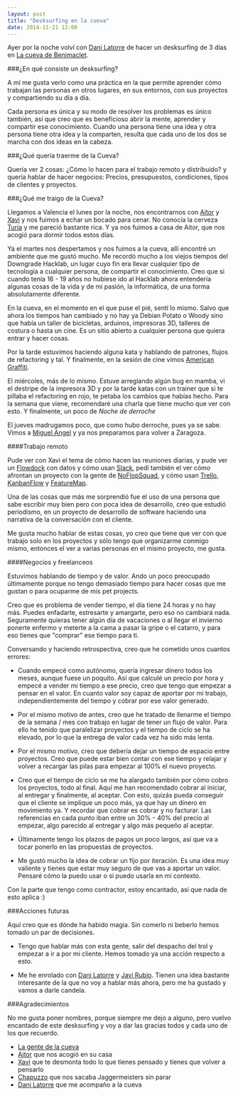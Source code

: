 ```yaml
---
layout: post
title: "Desksurfing en la cueva"
date: 2014-11-21 12:00
---
```


Ayer por la noche volví con [Dani Latorre](http://danilat.com) de hacer un
desksurfing de 3 días en [La cueva de
Benimaclet](https://www.facebook.com/lacuevadebenimaclet).

###¿En qué consiste un desksurfing?

A mí me gusta verlo como una práctica en la que permite aprender cómo trabajan
las personas en otros lugares, en sus entornos, con sus proyectos y compartiendo
su día a día.

Cada persona es única y su modo de resolver los problemas es único también, así
que creo que es beneficioso abrir la mente, aprender y compartir ese
conocimiento. Cuando una persona tiene una idea y otra persona tiene otra idea y la comparten,
resulta que cada uno de los dos se marcha con dos ideas en la cabeza.

###¿Qué quería traerme de la Cueva?

Quería ver 2 cosas: ¿Cómo lo hacen para el trabajo remoto y distribuido? y
quería hablar de hacer negocios: Precios, presupuestos, condiciones, tipos de
clientes y proyectos.

###¿Qué me traigo de la Cueva?

Llegamos a Valencia el lunes por la noche, nos encontrarnos con
[Aitor](http://twitter.com/iTor3_0) y [Xavi](http://twitter.com/Xav1uzz) y nos
fuimos a echar un bocado para cenar. No conocía la cerveza
[Turia](http://www.turia.es) y me pareció bastante rica. Y ya nos fuimos a casa
de Aitor, que nos acogió para dormir todos estos días.

Ya el martes nos despertamos y nos fuimos a la cueva, allí encontré un ambiente
que me gustó mucho. Me recordó mucho a los viejos tiempos del Downgrade Hacklab,
un lugar cuyo fin era llevar cualquier tipo de tecnología a cualquier persona, de
compartir el conocimiento. Creo que si cuando tenía 16 - 19 años no hubiese ido
al Hacklab ahora entendería algunas cosas de la vida y de mi pasión, la informática,
de una forma absolutamente diferente.

En la cueva, en el momento en el que puse el pié, sentí lo mismo. Salvo que
ahora los tiempos han cambiado y no hay ya Debian Potato o Woody sino que había un
taller de bicicletas, arduinos, impresoras 3D, talleres de costura o hasta un cine.
Es un sitio abierto a cualquier persona que quiera entrar y hacer cosas.

Por la tarde estuvimos haciendo alguna kata y hablando de patrones, flujos de
refactoring y tal. Y finalmente, en la sesión de cine vimos [American
Graffiti](http://lucasfilm.com/american-graffiti).

El miércoles, más de lo mismo. Estuve arreglando algún bug en mamba, vi el
destripe de la impresora 3D y por la tarde katas con un trainer que si te
pillaba el refactoring en rojo, te petaba los cambios que habías hecho. Para la
semana que viene, recomendaré una charla que tiene mucho que ver con esto. Y
finalmente, un poco de *Noche de derroche*

El jueves madrugamos poco, que como hubo derroche, pues ya se sabe. Vimos a
[Miguel Angel](http://twitter.com/elmendalerenda) y ya nos preparamos para
volver a Zaragoza.

####Trabajo remoto

Pude ver con Xavi el tema de cómo hacen las reuniones diarias, y pude ver un
[Flowdock](http://flowdock) con datos y cómo usan [Slack](http://slack.com),
pedí también el ver cómo afrontan un proyecto con la gente de
[NoFlopSquad](http://noflopsquad.com), y cómo usan [Trello](http://trello.com),
[KanbanFlow](http://kanbanflow.com) y [FeatureMap](http://featuremap.co).

Una de las cosas que más me sorprendió fue el uso de una persona que sabe
escribir muy bien pero con poca idea de desarrollo, creo que estudió periodismo,
en un proyecto de desarrollo de software haciendo una narrativa de la
conversación con el cliente.

Me gusta mucho hablar de estas cosas, yo creo que tiene que ver con que trabajo
solo en los proyectos y sólo tengo que organizarme conmigo mismo, entonces el
ver a varias personas en el mismo proyecto, me gusta.

####Negocios y freelanceos

Estuvimos hablando de tiempo y de valor. Ando un poco preocupado últimamente
porque no tengo demasiado tiempo para hacer cosas que me gustan o para ocuparme
de mis pet projects.

Creo que es problema de vender tiempo, el día tiene 24 horas y no hay más.
Puedes enfadarte, estresarte y amargarte, pero eso no cambiará nada. Seguramente
quieras tener algún día de vacaciones o al llegar el invierno ponerte enfermo y
meterte a la cama a pasar la gripe o el catarro, y para eso tienes que "comprar"
ese tiempo para ti.

Conversando y haciendo retrospectiva, creo que he cometido unos cuantos errores:

* Cuando empecé como autónomo, quería ingresar dinero todos los meses, aunque
  fuese un poquito. Así que calculé un precio por hora y empecé a vender mi
  tiempo a ese precio, creo que tengo que empezar a pensar en el valor. En
  cuanto valor soy capaz de aportar por mi trabajo, independientemente del
  tiempo y cobrar por ese valor generado.

* Por el mismo motivo de antes, creo que he tratado de llenarme el tiempo de la
  semana / mes con trabajo en lugar de tener un flujo de valor. Para ello he
  tenido que paralelizar proyectos y el tiempo de ciclo se ha elevado, por lo
  que la entrega de valor cada vez ha sido más lenta.

* Por el mismo motivo, creo que debería dejar un tiempo de espacio entre
  proyectos. Creo que puede estar bien contar con ese tiempo y relajar y volver
  a recargar las pilas para empezar al 100% el nuevo proyecto.

* Creo que el tiempo de ciclo se me ha alargado también por cómo cobro los proyectos,
  todo al final. Aquí me han recomendado cobrar al iniciar, al entregar y
  finalmente, al aceptar. Con esto, quizás pueda conseguir que el cliente se
  implique un poco más, ya que hay un dinero en movimiento ya. Y recordar que
  cobrar es cobrar y no facturar. Las referencias en cada punto iban entre un
  30% - 40% del precio al empezar, algo parecido al entregar y algo más pequeño
  al aceptar.

* Últimamente tengo los plazos de pagos un poco largos, así que va a tocar
  ponerlo en las propuestas de proyectos.

* Me gustó mucho la idea de cobrar un fijo por iteración. Es una idea muy
  valiente y tienes que estar muy seguro de que vas a aportar un valor. Pensaré
  cómo la puedo usar o si puedo usarla en mi contexto.

Con la parte que tengo como contractor, estoy encantado, así que nada de esto
aplica :)

###Acciones futuras

Aquí creo que es dónde ha habido magia. Sin comerlo ni beberlo hemos tomado un
par de decisiones.

* Tengo que hablar más con esta gente, salir del despacho del trol y empezar a
  ir a por mi cliente. Hemos tomado ya una acción respecto a esto.

* Me he enrolado con [Dani Latorre](http://danilat.com) y [Javi
  Rubio](http://javirubio.net). Tienen una idea bastante interesante de la que
  no voy a hablar más ahora, pero me ha gustado y vamos a darle candela.

###Agradecimientos

No me gusta poner nombres, porque siempre me dejo a alguno, pero vuelvo
encantado de este desksurfing y voy a dar las gracias todos y cada uno de los
que recuerdo.

* [La gente de la cueva](https://www.facebook.com/lacuevadebenimaclet)
* [Aitor](http://twitter.com/iTor3_0) que nos acogió en su casa
* [Xavi](http://twitter.com/Xav1uzz) que te desmonta todo lo que tienes pensado
  y tienes que volver a pensarlo
* [Chapuzzo](http://twitter.com/chapuzzo) que nos sacaba Jaggermeisters sin
  parar
* [Dani Latorre](http://twitter.com/dani_latorre) que me acompaño a la cueva
